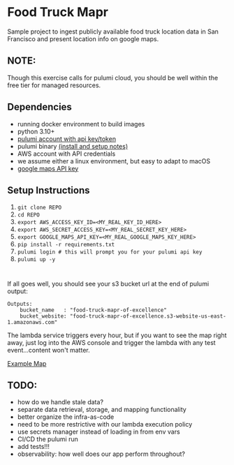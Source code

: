 
# Food Truck Mapr

Sample project to ingest publicly available food truck location data in San Francisco and present location info on google maps.

## NOTE:
Though this exercise calls for pulumi cloud, you should be well within the free tier for managed resources.


## Dependencies

- running docker environment to build images
- python 3.10+
- [pulumi account with api key/token](https://www.pulumi.com/docs/pulumi-cloud/accounts/)
- pulumi binary [(install and setup notes)](https://www.pulumi.com/docs/install/)
- AWS account with API credentials
- we assume either a linux environment, but easy to adapt to macOS
- [google maps API key](https://developers.google.com/maps/documentation/javascript/get-api-key#create-api-keys)

## Setup Instructions

1) `git clone REPO`
2) `cd REPO`
3) `export AWS_ACCESS_KEY_ID=<MY_REAL_KEY_ID_HERE>`
4) `export AWS_SECRET_ACCESS_KEY=<MY_REAL_SECRET_KEY_HERE>`
5) `export GOOGLE_MAPS_API_KEY=<MY_REAL_GOOGLE_MAPS_KEY_HERE>`
6) `pip install -r requirements.txt`
7) `pulumi login # this will prompt you for your pulumi api key`
8) `pulumi up -y`

#

If all goes well, you should see your s3 bucket url at the end of pulumi output:
```
Outputs:
    bucket_name   : "food-truck-mapr-of-excellence"
    bucket_website: "food-truck-mapr-of-excellence.s3-website-us-east-1.amazonaws.com"
```
The lambda service triggers every hour, but if you want to see the map right away, just log into the AWS console and trigger the lambda with any test event...content won't matter.

[Example Map](https://pasteboard.co/N21vPz4qN4eL.png)

## TODO:
- how do we handle stale data?
- separate data retrieval, storage, and mapping functionality
- better organize the infra-as-code
- need to be more restrictive with our lambda execution policy
- use secrets manager instead of loading in from env vars
- CI/CD the pulumi run
- add tests!!!
- observability: how well does our app perform throughout?


